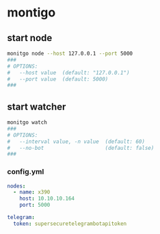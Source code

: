 # montigo

## start node
```sh
monitgo node --host 127.0.0.1 --port 5000
###
# OPTIONS:
#   --host value  (default: "127.0.0.1")
#   --port value  (default: 5000)
###
```

## start watcher

```sh
monitgo watch
###
# OPTIONS:
#   --interval value, -n value  (default: 60)
#   --no-bot                    (default: false)
###
```

### config.yml
```yaml
nodes:
  - name: x390
    host: 10.10.10.164
    port: 5000

telegram:
  token: supersecuretelegrambotapitoken
```